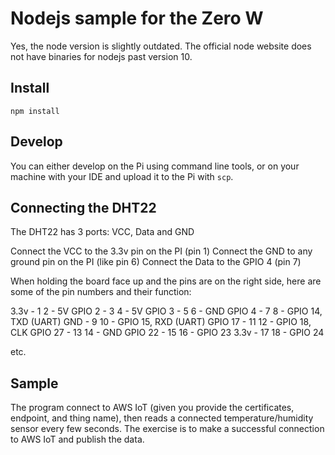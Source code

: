 # Nodejs sample for the Zero W

Yes, the node version is slightly outdated. The official node website does not have binaries for nodejs past version 10.

## Install

`npm install`

## Develop

You can either develop on the Pi using command line tools, or on your machine with your IDE and upload it to the Pi with `scp`.

## Connecting the DHT22

The DHT22 has 3 ports: VCC, Data and GND

Connect the VCC to the 3.3v pin on the PI (pin 1)
Connect the GND to any ground pin on the PI (like pin 6)
Connect the Data to the GPIO 4 (pin 7)

When holding the board face up and the pins are on the right side, here are some of the pin numbers and their function:

3.3v    -  1  2 - 5V
GPIO 2  -  3  4 - 5V
GPIO 3  -  5  6 - GND
GPIO 4  -  7  8 - GPIO 14, TXD (UART)
GND     -  9 10 - GPIO 15, RXD (UART)
GPIO 17 - 11 12 - GPIO 18, CLK
GPIO 27 - 13 14 - GND
GPIO 22 - 15 16 - GPIO 23
3.3v    - 17 18 - GPIO 24

etc.


## Sample

The program connect to AWS IoT (given you provide the certificates, endpoint, and thing name), then reads a connected temperature/humidity sensor every few seconds. The exercise is to make a successful connection to AWS IoT and publish the data.
